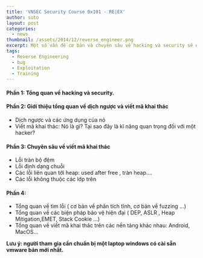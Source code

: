 ```yaml
---
title: 'VNSEC Security Course 0x101 - RE|EX'
author: suto
layout: post
categories:
  - news
thumbnail: /assets/2014/12/reverse_engineer.png
excerpt: Một số vấn đề cơ bản và chuyên sâu về hacking và security sẽ được thành viên nhóm VNSecurity trình bày trong thời gian tới
tags:
  - Reverse Engineering
  - bug
  - Exploitation
  - Training
---
```



#### Phần 1: Tổng quan về hacking và security.

#### Phần 2: Giới thiệu tổng quan về dịch ngược và viết mã khai thác

* Dịch ngược và các ứng dụng của nó
* Viết mã khai thác: Nó là gì? Tại sao đây là kĩ năng quan trọng đối với một hacker?

#### Phần 3: Chuyên sâu về viết mã khai thác

* Lỗi tràn bộ đệm
* Lỗi định dạng chuỗi
* Các lỗi liên quan tới heap: used after free , tràn heap....
* Các lỗi không thuộc các lớp trên

#### Phần 4:

* Tổng quan về tìm lỗi ( cơ bản về phân tích tĩnh, cơ bản về fuzzing ...)
* Tổng quan về các biện pháp bảo vệ hiện đại ( DEP, ASLR , Heap Mitigation,EMET, Stack Cookie ...)
* Tổng quan về viết mã khai thác trên các nền tảng khác nhau: Android, MacOS...

**Lưu ý: người tham gia cần chuẩn bị một laptop windows có cài sẵn vmware bản mới nhất.**

